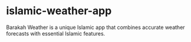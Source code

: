 # islamic-weather-app
Barakah Weather is a unique Islamic app that combines accurate weather forecasts with essential Islamic features. 

